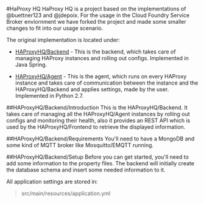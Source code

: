 #HaProxy HQ
HaProxy HQ is a project based on the implementations of @buettner123 and @jdepoix. For the usage in the Cloud Foundry Service Broker enviornment we have forked the project and made some smaller changes to fit into our usage scenario.

The original implementation is located under:
- [HAProxyHQ/Backend](https://github.com/haproxyhq/backend) - This is the backend, which takes care of managing HAProxy instances and rolling out configs. Implemented in Java Spring.

- [HAProxyHQ/Agent](https://github.com/haproxyhq/agent) - This is the agent, which runs on every HAProxy instance and takes care of communication between the instance and the HAProxyHQ/Backend and applies settings, made by the user. Implemented in Python 2.7.

##HAProxyHQ/Backend/Introduction
This is the HAProxyHQ/Backend. It takes care of managing all the HAProxyHQ/Agent instances by rolling out configs and monitoring their health, also it provides an REST API which is used by the HAProxyHQ/Frontend to retrieve the displayed information.

##HAProxyHQ/Backend/Requirements
You'll need to have a MongoDB and some kind of MQTT broker like Mosquitto/EMQTT running.

##HAProxyHQ/Backend/Setup
Before you can get started, you'll need to add some information to the property files.
The backend will initially create the database schema and insert some needed information to it.

All application settings are stored in:
>src/main/resources/application.yml
